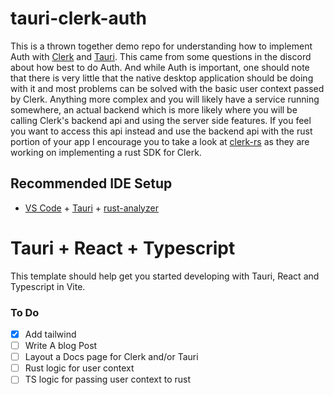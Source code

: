 # tauri-clerk-auth

This is a thrown together demo repo for understanding how to implement Auth with [Clerk](https://clerk.dev) and [Tauri](https://tauri.dev). This came from some questions in the discord about how best to do Auth. And while Auth is important, one should note that there is very little that the native desktop application should be doing with it and most problems can be solved with the basic user context passed by Clerk. Anything more complex and you will likely have a service running somewhere, an actual backend which is more likely where you will be calling Clerk's backend api and using the server side features. If you feel you want to access this api instead and use the backend api with the rust portion of your app I encourage you to take a look at [clerk-rs](https://github.com/DarrenBaldwin07/clerk-rs) as they are working on implementing a rust SDK for Clerk.

## Recommended IDE Setup

- [VS Code](https://code.visualstudio.com/) + [Tauri](https://marketplace.visualstudio.com/items?itemName=tauri-apps.tauri-vscode) + [rust-analyzer](https://marketplace.visualstudio.com/items?itemName=rust-lang.rust-analyzer)

# Tauri + React + Typescript

This template should help get you started developing with Tauri, React and Typescript in Vite.

### To Do

- [x] Add tailwind
- [ ] Write A blog Post
- [ ] Layout a Docs page for Clerk and/or Tauri
- [ ] Rust logic for user context
- [ ] TS logic for passing user context to rust
